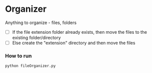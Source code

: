 # Organizer
Anything to organize - files, folders
- [ ] If the file extension folder already exists, then move the files to the existing folder/directory
- [ ] Else create the "extension" directory and then move the files

### How to run
```
python fileOrganizer.py
```